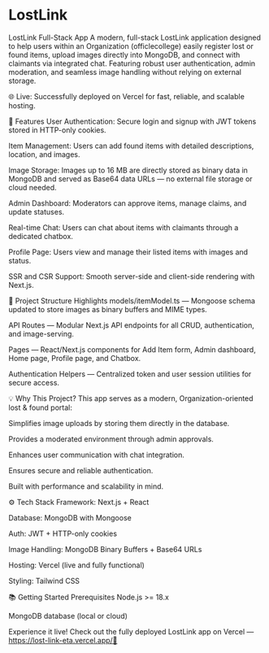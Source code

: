 # LostLink
LostLink Full-Stack App
A modern, full-stack LostLink application designed to help users within an Organization (officlecollege) easily register lost or found items, upload images directly into MongoDB, and connect with claimants via integrated chat. Featuring robust user authentication, admin moderation, and seamless image handling without relying on external storage.

🌐 Live: Successfully deployed on Vercel for fast, reliable, and scalable hosting.

🚀 Features
User Authentication: Secure login and signup with JWT tokens stored in HTTP-only cookies.

Item Management: Users can add found items with detailed descriptions, location, and images.

Image Storage: Images up to 16 MB are directly stored as binary data in MongoDB and served as Base64 data URLs — no external file storage or cloud needed.

Admin Dashboard: Moderators can approve items, manage claims, and update statuses.

Real-time Chat: Users can chat about items with claimants through a dedicated chatbox.

Profile Page: Users view and manage their listed items with images and status.

SSR and CSR Support: Smooth server-side and client-side rendering with Next.js.

📁 Project Structure Highlights
models/itemModel.ts — Mongoose schema updated to store images as binary buffers and MIME types.

API Routes — Modular Next.js API endpoints for all CRUD, authentication, and image-serving.

Pages — React/Next.js components for Add Item form, Admin dashboard, Home page, Profile page, and Chatbox.

Authentication Helpers — Centralized token and user session utilities for secure access.

💡 Why This Project?
This app serves as a modern, Organization-oriented lost & found portal:

Simplifies image uploads by storing them directly in the database.

Provides a moderated environment through admin approvals.

Enhances user communication with chat integration.

Ensures secure and reliable authentication.

Built with performance and scalability in mind.

⚙️ Tech Stack
Framework: Next.js + React

Database: MongoDB with Mongoose

Auth: JWT + HTTP-only cookies

Image Handling: MongoDB Binary Buffers + Base64 URLs

Hosting: Vercel (live and fully functional)

Styling: Tailwind CSS

📚 Getting Started
Prerequisites
Node.js >= 18.x

MongoDB database (local or cloud)

Experience it live! Check out the fully deployed LostLink app on Vercel — https://lost-link-eta.vercel.app/🚀
